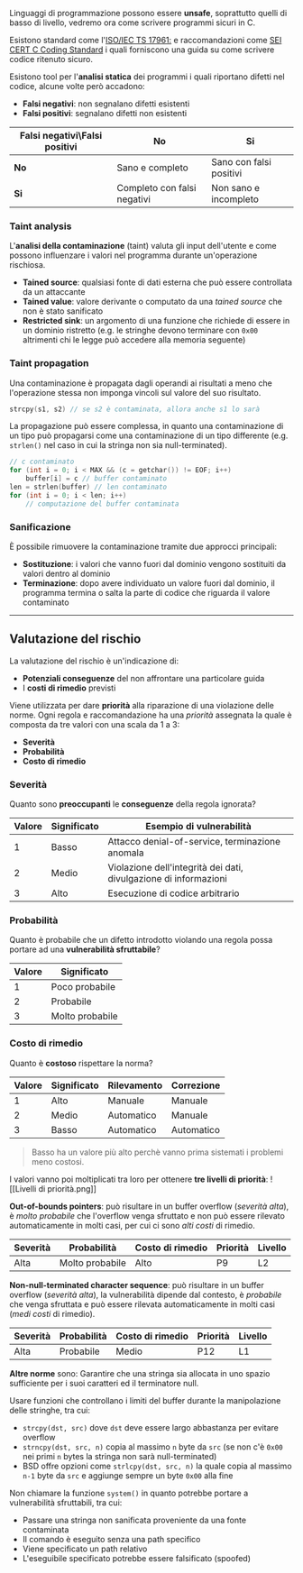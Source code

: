 Linguaggi di programmazione possono essere **unsafe**, soprattutto quelli di basso di livello, vedremo ora come scrivere programmi sicuri in C.

Esistono standard come l'[ISO/IEC TS 17961:](https://www.iso.org/standard/61134.html) e raccomandazioni come [SEI CERT C Coding Standard](https://wiki.sei.cmu.edu/confluence/display/c/SEI+CERT+C+Coding+Standard) i quali forniscono una guida su come scrivere codice ritenuto sicuro.

Esistono tool per l'**analisi statica** dei programmi i quali riportano difetti nel codice, alcune volte però accadono:
- **Falsi negativi**: non segnalano difetti esistenti
- **Falsi positivi**: segnalano difetti non esistenti


| Falsi negativi\Falsi positivi | No                          | Si                      |
| ----------------------------- | --------------------------- | ----------------------- |
| **No**                        | Sano e completo             | Sano con falsi positivi |
| **Si**                        | Completo con falsi negativi | Non sano e incompleto   |

### Taint analysis
L'**analisi della contaminazione** (taint) valuta gli input dell'utente e come possono influenzare i valori nel programma durante un'operazione rischiosa.
- **Tained source**: qualsiasi fonte di dati esterna che può essere controllata da un attaccante
- **Tained value**: valore derivante o computato da una _tained source_ che non è stato sanificato
- **Restricted sink**: un argomento di una funzione che richiede di essere in un dominio ristretto (e.g. le stringhe devono terminare con `0x00` altrimenti chi le legge può accedere alla memoria seguente)

### Taint propagation
Una contaminazione è propagata dagli operandi ai risultati a meno che l'operazione stessa non imponga vincoli sul valore del suo risultato.
```c
strcpy(s1, s2) // se s2 è contaminata, allora anche s1 lo sarà
```

La propagazione può essere complessa, in quanto una contaminazione di un tipo può propagarsi come una contaminazione di un tipo differente (e.g. `strlen()` nel caso in cui la stringa non sia null-terminated).
```c
// c contaminato
for (int i = 0; i < MAX && (c = getchar()) != EOF; i++)
	buffer[i] = c // buffer contaminato
len = strlen(buffer) // len contaminato
for (int i = 0; i < len; i++)
	// computazione del buffer contaminata
```

### Sanificazione
È possibile rimuovere la contaminazione tramite due approcci principali:
- **Sostituzione**: i valori che vanno fuori dal dominio vengono sostituiti da valori dentro al dominio
- **Terminazione**: dopo avere individuato un valore fuori dal dominio, il programma termina o salta la parte di codice che riguarda il valore contaminato

---
## Valutazione del rischio
La valutazione del rischio è un'indicazione di:
- **Potenziali conseguenze** del non affrontare una particolare guida
- I **costi di rimedio** previsti

Viene utilizzata per dare **priorità** alla riparazione di una violazione delle norme.
Ogni regola e raccomandazione ha una _priorità_ assegnata la quale è composta da tre valori con una scala da 1 a 3:
- **Severità**
- **Probabilità**
- **Costo di rimedio**

### Severità
Quanto sono **preoccupanti** le **conseguenze** della regola ignorata?

| Valore | Significato | Esempio di vulnerabilità                                         |
| ------ | ----------- | ---------------------------------------------------------------- |
| 1      | Basso       | Attacco denial-of-service, terminazione anomala                  |
| 2      | Medio       | Violazione dell'integrità dei dati, divulgazione di informazioni |
| 3      | Alto        | Esecuzione di codice arbitrario                                  |

### Probabilità
Quanto è probabile che un difetto introdotto violando una regola possa portare ad una **vulnerabilità sfruttabile**?

| Valore | Significato     |
| ------ | --------------- |
| 1      | Poco probabile  |
| 2      | Probabile       |
| 3      | Molto probabile |

### Costo di rimedio
Quanto è **costoso** rispettare la norma?

| Valore | Significato | Rilevamento | Correzione |
| ------ | ----------- | ----------- | ---------- |
| 1      | Alto        | Manuale     | Manuale    |
| 2      | Medio       | Automatico  | Manuale    |
| 3      | Basso       | Automatico  | Automatico |
>Basso ha un valore più alto perchè vanno prima sistemati i problemi meno costosi.

I valori vanno poi moltiplicati tra loro per ottenere **tre livelli di priorità**:
![[Livelli di priorità.png]]

**Out-of-bounds pointers**: può risultare in un buffer overflow (_severità alta_), è _molto probabile_ che l'overflow venga sfruttato e non può essere rilevato automaticamente in molti casi, per cui ci sono _alti costi_ di rimedio.

| Severità | Probabilità     | Costo di rimedio | Priorità | Livello |
| -------- | --------------- | ---------------- | -------- | ------- |
| Alta     | Molto probabile | Alto             | P9       | L2      |

**Non-null-terminated character sequence**: può risultare in un buffer overflow (_severità alta_), la vulnerabilità dipende dal contesto, è _probabile_ che venga sfruttata e può essere rilevata automaticamente in molti casi (_medi costi_ di rimedio).

| Severità | Probabilità | Costo di rimedio | Priorità | Livello |
| -------- | ----------- | ---------------- | -------- | ------- |
| Alta     | Probabile   | Medio            | P12      | L1      |

**Altre norme** sono:
Garantire che una stringa sia allocata in uno spazio sufficiente per i suoi caratteri ed il terminatore null.

Usare funzioni che controllano i limiti del buffer durante la manipolazione delle stringhe, tra cui:
- `strcpy(dst, src)` dove `dst` deve essere largo abbastanza per evitare overflow
- `strncpy(dst, src, n)` copia al massimo `n` byte da `src` (se non c'è `0x00` nei primi `n` bytes la stringa non sarà null-terminated)
- BSD offre opzioni come `strlcpy(dst, src, n)` la quale copia al massimo `n-1` byte da `src` e aggiunge sempre un byte `0x00` alla fine

Non chiamare la funzione `system()` in quanto potrebbe portare a vulnerabilità sfruttabili, tra cui:
- Passare una stringa non sanificata proveniente da una fonte contaminata
- Il comando è eseguito senza una path specifico
- Viene specificato un path relativo
- L'eseguibile specificato potrebbe essere falsificato (spoofed)
